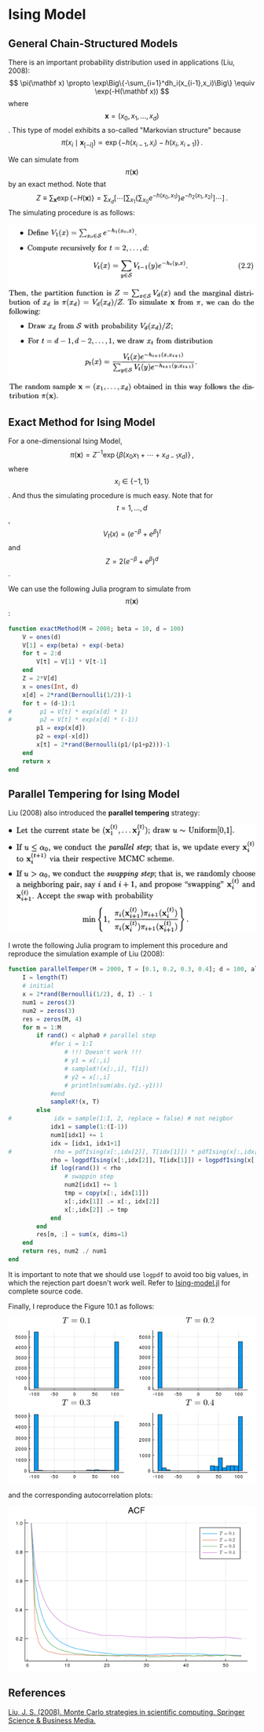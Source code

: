# Ising Model 

## General Chain-Structured Models

There is an important probability distribution used in applications (Liu, 2008):
$$
\pi(\mathbf x) \propto \exp\Big\{-\sum_{i=1}^dh_i(x_{i-1},x_i)\Big\} \equiv \exp(-H(\mathbf x))
$$
where $$\mathbf x = (x_0,x_1,\ldots,x_d)$$. This type of model exhibits a so-called "Markovian structure" because 
$$
\pi(x_i\mid \mathbf x_{[-i]}) \propto \exp\{-h(x_{i-1},x_i)-h(x_i,x_{i+1})\}\,.
$$

We can simulate from $$\pi(\mathbf x)$$ by an exact method. Note that 
$$
Z\equiv \sum_{\mathbf x}\exp\{-H(\mathbf x)\} = \sum_{x_d}\Big[\cdots\Big[ \sum_{x_1}\Big\{\sum_{x_0}e^{-h(x_0,x_1)}\Big\}e^{-h_2(x_1,x_2)} \Big] \cdots\Big]\,.
$$
The simulating procedure is as follows:
<!--
1. Calculate $$V_1(x)=\sum_{x_0\in S}e^{-h(x_0,x_1)}$$
2. For $$t=2,\ldots,d$$, calculate 
$$
V_t(x) = \sum_{y\in S}V_{t-1}(y)e^{-h_t(y,x)}\,.
$$
3. $$Z=\sum_{x\in S}V_d(x)$$ and $$\pi(x_d)=V_d(x_d)/Z$$.
4. Draw $$x_d$$ from $$S$$ w.p. $$V_d(x_d)/Z$$.
5. For $$t=d-1,d-2,\ldots,1$$, draw $$x_t$$ from
$$
p_t(x) = \frac{V_t(x)e^{-h_{t+1}(x,x_{t+1})}}{\sum_{y\in S}V_t(y)e^{-h_{t+1}(y,x_{t+1})}}
$$
-->
![](exact.png)

## Exact Method for Ising Model

For a one-dimensional Ising Model,
$$
\pi(\mathbf x)=Z^{-1}\exp\{\beta(x_0x_1+\cdots+x_{d-1}x_d)\}\,,
$$
where $$x_i\in\{-1,1\}$$. And thus the simulating procedure is much easy. Note that for $$t=1,\ldots,d$$,
$$
V_t(x) = (e^{-\beta}+e^{\beta})^t
$$
and $$Z=2(e^{-\beta}+e^{\beta})^d$$. 

We can use the following Julia program to simulate from $$\pi(\mathbf x)$$:
```julia
function exactMethod(M = 2000; beta = 10, d = 100)
    V = ones(d)
    V[1] = exp(beta) + exp(-beta)
    for t = 2:d
        V[t] = V[1] * V[t-1]
    end
    Z = 2*V[d]
    x = ones(Int, d)
    x[d] = 2*rand(Bernoulli(1/2))-1
    for t = (d-1):1
#        p1 = V[t] * exp(x[d] * 1)
#        p2 = V[t] * exp(x[d] * (-1))
        p1 = exp(x[d])
        p2 = exp(-x[d])
        x[t] = 2*rand(Bernoulli(p1/(p1+p2)))-1
    end
    return x
end
```

## Parallel Tempering for Ising Model

Liu (2008) also introduced the **parallel tempering** strategy:

![](pt.png)

I wrote the following Julia program to implement this procedure and reproduce the simulation example of Liu (2008):

```julia
function parallelTemper(M = 2000, T = [0.1, 0.2, 0.3, 0.4]; d = 100, alpha0 = T[1])
    I = length(T)
    # initial 
    x = 2*rand(Bernoulli(1/2), d, I) .- 1
    num1 = zeros(3)
    num2 = zeros(3)
    res = zeros(M, 4)
    for m = 1:M
        if rand() < alpha0 # parallel step
            #for i = 1:I
                # !!! Doesn't work !!!
                # y1 = x[:,i]
                # sampleX!(x[:,i], T[i])
                # y2 = x[:,i]
                # println(sum(abs.(y2.-y1)))
            #end
            sampleX!(x, T)
        else
#            idx = sample(1:I, 2, replace = false) # not neigbor
            idx1 = sample(1:(I-1))
            num1[idx1] += 1
            idx = [idx1, idx1+1]
#            rho = pdfIsing(x[:,idx[2]], T[idx[1]]) * pdfIsing(x[:,idx[1]], T[idx[2]]) / (pdfIsing(x[:,idx[1]], T[idx[1]]) * pdfIsing(x[:,idx[2]], T[idx[2]]))
            rho = logpdfIsing(x[:,idx[2]], T[idx[1]]) + logpdfIsing(x[:,idx[1]], T[idx[2]]) - (logpdfIsing(x[:,idx[1]], T[idx[1]]) + logpdfIsing(x[:,idx[2]], T[idx[2]]))
            if log(rand()) < rho
                # swappin step
                num2[idx1] += 1
                tmp = copy(x[:, idx[1]])
                x[:,idx[1]] .= x[:, idx[2]]
                x[:,idx[2]] .= tmp
            end
        end
        res[m, :] = sum(x, dims=1)
    end
    return res, num2 ./ num1
end
```

It is important to note that we should use `logpdf` to avoid too big values, in which the rejection part doesn't work well. Refer to [Ising-model.jl](https://github.com/szcf-weiya/MonteCarlo/blob/master/Tempering/Ising-Model/Ising-model.jl) for complete source code.

Finally, I reproduce the Figure 10.1 as follows:

![](IsingHist-rep9.png)

and the corresponding autocorrelation plots:

![](IsingACF-rep9.png)


## References

[Liu, J. S. (2008). Monte Carlo strategies in scientific computing. Springer Science & Business Media.](../../References/Monte-Carlo-Strategies-in-Scientific-Computing.pdf)